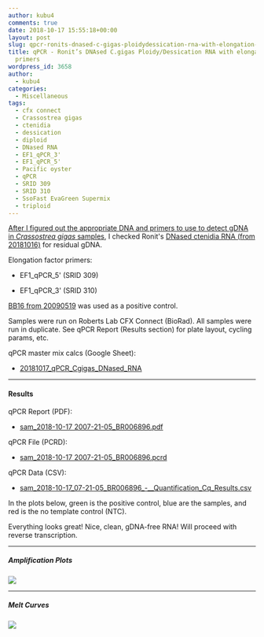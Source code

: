 ```yaml
---
author: kubu4
comments: true
date: 2018-10-17 15:55:18+00:00
layout: post
slug: qpcr-ronits-dnased-c-gigas-ploidydessication-rna-with-elongation-factor-primers
title: qPCR - Ronit’s DNAsed C.gigas Ploidy/Dessication RNA with elongation factor
  primers
wordpress_id: 3658
author:
  - kubu4
categories:
  - Miscellaneous
tags:
  - cfx connect
  - Crassostrea gigas
  - ctenidia
  - dessication
  - diploid
  - DNased RNA
  - EF1_qPCR_3'
  - EF1_qPCR_5'
  - Pacific oyster
  - qPCR
  - SRID 309
  - SRID 310
  - SsoFast EvaGreen Supermix
  - triploid
---
```


[After I figured out the appropriate DNA and primers to use to detect gDNA in _Crassostrea gigas_ samples](http://onsnetwork.org/kubu4/2018/10/16/qpcr-c-gigas-primer-and-gdna-tests-with-18s-and-ef1-primers/), I checked Ronit's [DNased ctenidia RNA (from 20181016)](http://onsnetwork.org/kubu4/2018/10/16/dnase-treatment-ronits-c-gigas-ploiyddessication-ctenidia-rna/) for residual gDNA.

Elongation factor primers:





  * EF1_qPCR_5' (SRID 309)


  * EF1_qPCR_3' (SRID 310)



[BB16 from 20090519](http://onsnetwork.org/kubu4/2009/05/15/gdna-isolation-macs-bb-and-dh-site-samples/) was used as a positive control.

Samples were run on Roberts Lab CFX Connect (BioRad). All samples were run in duplicate. See qPCR Report (Results section) for plate layout, cycling params, etc.

qPCR master mix calcs (Google Sheet):





  * [20181017_qPCR_Cgigas_DNased_RNA](https://docs.google.com/spreadsheets/d/1Q038zsxrqSUfMNTC88jXC6Fu--jfFZZvMaff-BRMUuY/edit?usp=sharing)





* * *





#### Results



qPCR Report (PDF):





  * [sam_2018-10-17 2007-21-05_BR006896.pdf](http://owl.fish.washington.edu/Athaliana/qPCR_data/qPCR_reports/sam_2018-10-17%2007-21-05_BR006896.pdf)



qPCR File (PCRD):



  * [sam_2018-10-17 2007-21-05_BR006896.pcrd](http://owl.fish.washington.edu/scaphapoda/qPCR_data/cfx_connect_data/sam_2018-10-17%2007-21-05_BR006896.pcrd)



qPCR Data (CSV):



  * [sam_2018-10-17_07-21-05_BR006896_-__Quantification_Cq_Results.csv](http://owl.fish.washington.edu/Athaliana/qPCR_data/sam_2018-10-17_07-21-05_BR006896_-__Quantification_Cq_Results.csv)



In the plots below, green is the positive control, blue are the samples, and red is the no template control (NTC).

Everything looks great! Nice, clean, gDNA-free RNA! Will proceed with reverse transcription.



* * *





##### Amplification Plots



![](http://owl.fish.washington.edu/Athaliana/qPCR_data/sam_2018-10-17%2007-21-05_amp_plots.png)



* * *





##### Melt Curves



![](http://owl.fish.washington.edu/Athaliana/qPCR_data/sam_2018-10-17%2007-21-05_melt_plots.png)
